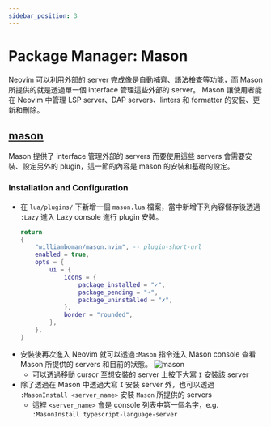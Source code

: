 ```yaml
---
sidebar_position: 3
---
```


# Package Manager: Mason
Neovim 可以利用外部的 server 完成像是自動補齊、語法檢查等功能，而 Mason 所提供的就是透過單一個 interface 管理這些外部的 server。
Mason 讓使用者能在 Neovim 中管理 LSP server、DAP servers、linters 和 formatter 的安裝、更新和刪除。

## [mason](https://github.com/williamboman/mason.nvim)
Mason 提供了 interface 管理外部的 servers 而要使用這些 servers 會需要安裝、設定另外的 plugin，這一節的內容是 mason 的安裝和基礎的設定。
### Installation and Configuration
- 在 `lua/plugins/` 下新增一個 `mason.lua` 檔案，當中新增下列內容儲存後透過 `:Lazy` 進入 Lazy console 進行 plugin 安裝。
    ``` lua
    return
    {
        "williamboman/mason.nvim", -- plugin-short-url
        enabled = true,
        opts = {
            ui = {
                icons = {
                    package_installed = "✓",
                    package_pending = "➜",
                    package_uninstalled = "✗",
                },
                border = "rounded",
            },
        },
    }
    ```
- 安裝後再次進入 Neovim 就可以透過`:Mason` 指令進入 Mason console 查看 Mason 所提供的 servers 和目前的狀態。
    ![mason](../images/mason.png)
    - 可以透過移動 cursor 至想安裝的 server 上按下大寫 `I` 安裝該 server
- 除了透過在 Mason 中透過大寫 `I` 安裝 server 外，也可以透過 `:MasonInstall <server_name>` 安裝 `Mason` 所提供的 servers 
    - 這裡 `<server_name>` 會是 console 列表中第一個名字，e.g. `:MasonInstall typescript-language-server`

